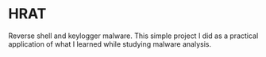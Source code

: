 # HRAT
Reverse shell and keylogger malware. This simple project I did as a practical application of what I learned while studying malware analysis.
